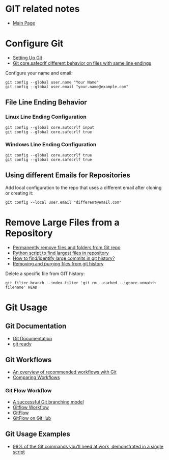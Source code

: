 # GIT related notes

- [Main Page](README.md)

# Configure Git

- [Setting Up Git](https://githowto.com/setup)
- [Git core.safecrlf different behavior on files with same line endings](https://stackoverflow.com/questions/19978063/git-core-safecrlf-different-behavior-on-files-with-same-line-endings)

Configure your name and email:

    git config --global user.name "Your Name"
    git config --global user.email "your.name@example.com"

## File Line Ending Behavior

### Linux Line Ending Configuration

    git config --global core.autocrlf input
    git config --global core.safecrlf true

### Windows Line Ending Configuration

    git config --global core.autocrlf true
    git config --global core.safecrlf true

## Using different Emails for Repositories

Add local configuration to the repo that uses a different email after cloning or creating it:

    git config --local user.email "different@email.com"

# Remove Large Files from a Repository

- [Permanently remove files and folders from Git repo](https://dalibornasevic.com/posts/2-permanently-remove-files-and-folders-from-a-git-repository)
- [Python script to find largest files in repository](https://gist.github.com/nk9/b150542ef72abc7974cb#file-largestfiles-py)
- [How to find/identify large commits in git history?](https://stackoverflow.com/questions/10622179/how-to-find-identify-large-commits-in-git-history)
- [Removing and purging files from git history](https://blog.ostermiller.org/git-remove-from-history)

Delete a specific file from GIT history:

    git filter-branch --index-filter 'git rm --cached --ignore-unmatch filename' HEAD

# Git Usage

## Git Documentation
- [Git Documentation](https://git-scm.com/doc)
- [git ready](http://gitready.com/)

## Git Workflows

- [An overview of recommended workflows with Git](https://git-scm.com/docs/gitworkflows)
- [Comparing Workflows](https://www.atlassian.com/git/tutorials/comparing-workflows)

### Git Flow Workflow

- [A successful Git branching model](https://nvie.com/posts/a-successful-git-branching-model/)
- [Gitflow Workflow](https://www.atlassian.com/git/tutorials/comparing-workflows/gitflow-workflow)
- [GitFlow](https://www.gitflow.com/)
- [GitFlow on GitHub](https://github.com/nvie/gitflow)

## Git Usage Examples
- [99% of the Git commands you'll need at work, demonstrated in a single script](https://bitbucket.org/BitPusher16/dotfiles/raw/49a01d929dcaebcca68bbb1859b4ac1aea93b073/refs/git/git_examples.sh)


